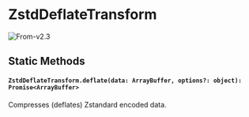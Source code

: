 # ZstdDeflateTransform

<p class="badges">
  <img src="https://img.shields.io/badge/From-v2.3-blue.svg?style=flat-square" alt="From-v2.3" /> 
</p>

## Static Methods

#### `ZstdDeflateTransform.deflate(data: ArrayBuffer, options?: object): Promise<ArrayBuffer>`

Compresses (deflates) Zstandard encoded data.
